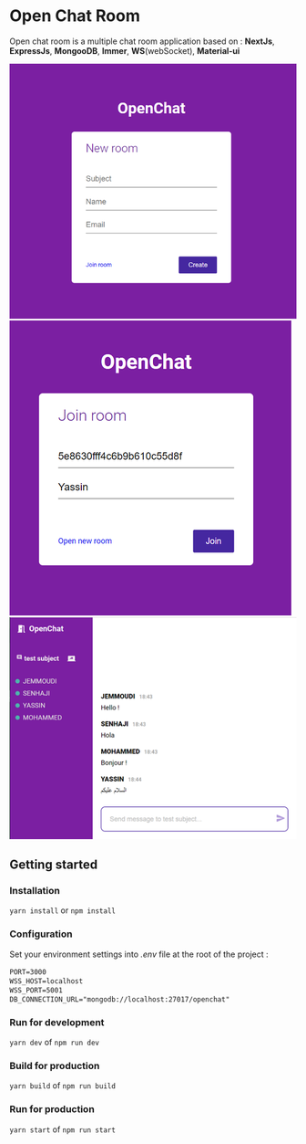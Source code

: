 # Open Chat Room

Open chat room is a multiple chat room application based on : **NextJs**, **ExpressJs**, **MongooDB**, **Immer**, **WS**(webSocket), **Material-ui**

![Open new chat room](/screenshots/open_room.png "Open new chat room")![Join chat room](/screenshots/join_room.png "Join chat room")![Chat room](/screenshots/chat_room.png "Chat room")

## Getting started

### Installation
`yarn install`
or
`npm install`
### Configuration
Set your environment settings into *.env* file at the root of the project :

    PORT=3000
    WSS_HOST=localhost
    WSS_PORT=5001
    DB_CONNECTION_URL="mongodb://localhost:27017/openchat"

### Run for development
`yarn dev`
of
`npm run dev`
### Build for production
`yarn build`
of
`npm run build`
### Run for production
`yarn start`
of
`npm run start`
